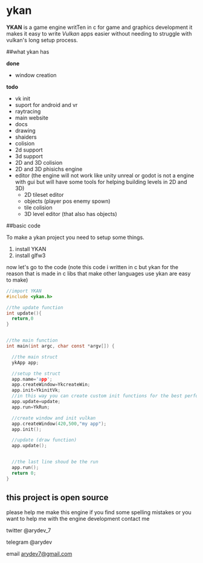 # ykan

**YKAN** is a game engine writTen in c for game and graphics development
it makes it easy to write *Vulkan* apps easier without needing to struggle
with vulkan's long setup process.

##what ykan has

**done**


* window creation

**todo**


* vk init
* suport for android and vr
* raytracing
* main website
* docs
* drawing
* shaiders
* colision
* 2d support
* 3d support
* 2D and 3D colision
* 2D and 3D phisichs engine
* editor (the engine will not work like unity unreal or godot
  is not a engine with gui but will have some tools for helping building levels
  in 2D and 3D)
  * 2D tileset editor
  * objects (player pos enemy spown)
  * tile colision
  * 3D level editor (that also has objects)

##basic code

To make a ykan project you need to setup some things.

1. install YKAN
2. install glfw3

now let's go to the code (note this code i written in c but ykan for the reason
that is made in c libs that make other languages use ykan are easy to make)

```c
//import YKAN
#include <ykan.h>

//the update function
int update(){
  return,0
}


//the main function
int main(int argc, char const *argv[]) {

  //the main struct
  ykApp app;

  //setup the struct
  app.name='app';
  app.createWindow=YkcreateWin;
  app.init=YkinitVk;
  //in this way you can create custom init functions for the best performance
  app.update=update;
  app.run=YkRun;

  //create window and init vulkan
  app.createWindow(420,500,"my app");
  app.init();

  //update (draw function)
  app.update();


  //the last line shoud be the run
  app.run();
  return 0;
}

```

## this project is open source
please help me make this engine
if you find some spelling mistakes or you want to
help me with the engine development contact me


twitter @arydev_7

telegram @arydev

email arydev7@gmail.com
